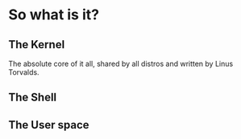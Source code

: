 # So what is it? 



## The Kernel

The absolute core of it all, shared by all distros and written by Linus Torvalds.   



## The Shell

## The User space
